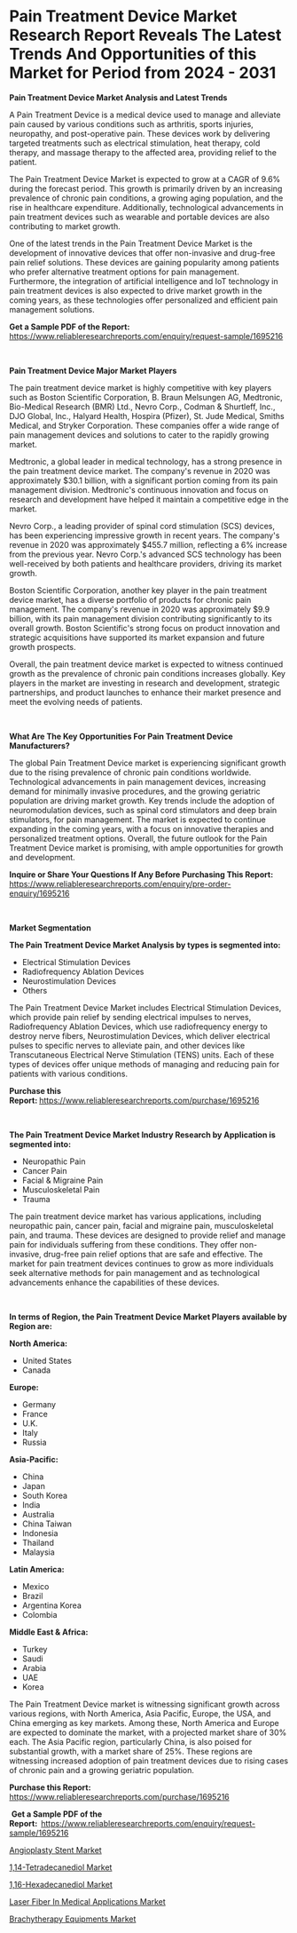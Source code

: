 <p><h1>Pain Treatment Device Market Research Report Reveals The Latest Trends And Opportunities of this Market for Period from 2024 - 2031</h1></p><p><strong>Pain Treatment Device Market Analysis and Latest Trends</strong></p>
<p><p>A Pain Treatment Device is a medical device used to manage and alleviate pain caused by various conditions such as arthritis, sports injuries, neuropathy, and post-operative pain. These devices work by delivering targeted treatments such as electrical stimulation, heat therapy, cold therapy, and massage therapy to the affected area, providing relief to the patient.</p><p>The Pain Treatment Device Market is expected to grow at a CAGR of 9.6% during the forecast period. This growth is primarily driven by an increasing prevalence of chronic pain conditions, a growing aging population, and the rise in healthcare expenditure. Additionally, technological advancements in pain treatment devices such as wearable and portable devices are also contributing to market growth.</p><p>One of the latest trends in the Pain Treatment Device Market is the development of innovative devices that offer non-invasive and drug-free pain relief solutions. These devices are gaining popularity among patients who prefer alternative treatment options for pain management. Furthermore, the integration of artificial intelligence and IoT technology in pain treatment devices is also expected to drive market growth in the coming years, as these technologies offer personalized and efficient pain management solutions.</p></p>
<p><strong>Get a Sample PDF of the Report:&nbsp;</strong> <a href="https://www.reliableresearchreports.com/enquiry/request-sample/1695216">https://www.reliableresearchreports.com/enquiry/request-sample/1695216</a></p>
<p>&nbsp;</p>
<p><strong>Pain Treatment Device Major Market Players</strong></p>
<p><p>The pain treatment device market is highly competitive with key players such as Boston Scientific Corporation, B. Braun Melsungen AG, Medtronic, Bio-Medical Research (BMR) Ltd., Nevro Corp., Codman & Shurtleff, Inc., DJO Global, Inc., Halyard Health, Hospira (Pfizer), St. Jude Medical, Smiths Medical, and Stryker Corporation. These companies offer a wide range of pain management devices and solutions to cater to the rapidly growing market.</p><p>Medtronic, a global leader in medical technology, has a strong presence in the pain treatment device market. The company's revenue in 2020 was approximately $30.1 billion, with a significant portion coming from its pain management division. Medtronic's continuous innovation and focus on research and development have helped it maintain a competitive edge in the market.</p><p>Nevro Corp., a leading provider of spinal cord stimulation (SCS) devices, has been experiencing impressive growth in recent years. The company's revenue in 2020 was approximately $455.7 million, reflecting a 6% increase from the previous year. Nevro Corp.'s advanced SCS technology has been well-received by both patients and healthcare providers, driving its market growth.</p><p>Boston Scientific Corporation, another key player in the pain treatment device market, has a diverse portfolio of products for chronic pain management. The company's revenue in 2020 was approximately $9.9 billion, with its pain management division contributing significantly to its overall growth. Boston Scientific's strong focus on product innovation and strategic acquisitions have supported its market expansion and future growth prospects.</p><p>Overall, the pain treatment device market is expected to witness continued growth as the prevalence of chronic pain conditions increases globally. Key players in the market are investing in research and development, strategic partnerships, and product launches to enhance their market presence and meet the evolving needs of patients.</p></p>
<p>&nbsp;</p>
<p><strong>What Are The Key Opportunities For Pain Treatment Device Manufacturers?</strong></p>
<p><p>The global Pain Treatment Device market is experiencing significant growth due to the rising prevalence of chronic pain conditions worldwide. Technological advancements in pain management devices, increasing demand for minimally invasive procedures, and the growing geriatric population are driving market growth. Key trends include the adoption of neuromodulation devices, such as spinal cord stimulators and deep brain stimulators, for pain management. The market is expected to continue expanding in the coming years, with a focus on innovative therapies and personalized treatment options. Overall, the future outlook for the Pain Treatment Device market is promising, with ample opportunities for growth and development.</p></p>
<p><strong>Inquire or Share Your Questions If Any Before Purchasing This Report:</strong> <a href="https://www.reliableresearchreports.com/enquiry/pre-order-enquiry/1695216">https://www.reliableresearchreports.com/enquiry/pre-order-enquiry/1695216</a></p>
<p>&nbsp;</p>
<p><strong>Market Segmentation</strong></p>
<p><strong>The Pain Treatment Device Market Analysis by types is segmented into:</strong></p>
<p><ul><li>Electrical Stimulation Devices</li><li>Radiofrequency Ablation Devices</li><li>Neurostimulation Devices</li><li>Others</li></ul></p>
<p><p>The Pain Treatment Device Market includes Electrical Stimulation Devices, which provide pain relief by sending electrical impulses to nerves, Radiofrequency Ablation Devices, which use radiofrequency energy to destroy nerve fibers, Neurostimulation Devices, which deliver electrical pulses to specific nerves to alleviate pain, and other devices like Transcutaneous Electrical Nerve Stimulation (TENS) units. Each of these types of devices offer unique methods of managing and reducing pain for patients with various conditions.</p></p>
<p><strong>Purchase this Report:&nbsp;</strong><a href="https://www.reliableresearchreports.com/purchase/1695216">https://www.reliableresearchreports.com/purchase/1695216</a></p>
<p>&nbsp;</p>
<p><strong>The Pain Treatment Device Market Industry Research by Application is segmented into:</strong></p>
<p><ul><li>Neuropathic Pain</li><li>Cancer Pain</li><li>Facial & Migraine Pain</li><li>Musculoskeletal Pain</li><li>Trauma</li></ul></p>
<p><p>The pain treatment device market has various applications, including neuropathic pain, cancer pain, facial and migraine pain, musculoskeletal pain, and trauma. These devices are designed to provide relief and manage pain for individuals suffering from these conditions. They offer non-invasive, drug-free pain relief options that are safe and effective. The market for pain treatment devices continues to grow as more individuals seek alternative methods for pain management and as technological advancements enhance the capabilities of these devices.</p></p>
<p>&nbsp;</p>
<p><strong>In terms of Region, the Pain Treatment Device Market Players available by Region are:</strong></p>
<p>
    <p> <strong> North America: </strong>
        <ul>
            <li>United States</li>
            <li>Canada</li>
        </ul>
        </p> 
    <p> <strong> Europe: </strong>
        <ul>
            <li>Germany</li>
            <li>France</li>
            <li>U.K.</li>
            <li>Italy</li>
            <li>Russia</li>
        </ul>
        </p> 
    <p> <strong> Asia-Pacific: </strong>
        <ul>
            <li>China</li>
            <li>Japan</li>
            <li>South Korea</li>
            <li>India</li>
            <li>Australia</li>
            <li>China Taiwan</li>
            <li>Indonesia</li>
            <li>Thailand</li>
            <li>Malaysia</li>
        </ul>
        </p> 
    <p> <strong> Latin America: </strong>
        <ul>
            <li>Mexico</li>
            <li>Brazil</li>
            <li>Argentina Korea</li>
            <li>Colombia</li>
        </ul>
        </p> 
    <p> <strong> Middle East & Africa: </strong>
        <ul>
            <li>Turkey</li>
            <li>Saudi</li>
            <li>Arabia</li>
            <li>UAE</li>
            <li>Korea</li>
        </ul>
    </p>
    </p>
<p><p>The Pain Treatment Device market is witnessing significant growth across various regions, with North America, Asia Pacific, Europe, the USA, and China emerging as key markets. Among these, North America and Europe are expected to dominate the market, with a projected market share of 30% each. The Asia Pacific region, particularly China, is also poised for substantial growth, with a market share of 25%. These regions are witnessing increased adoption of pain treatment devices due to rising cases of chronic pain and a growing geriatric population.</p></p>
<p><strong>Purchase this Report: </strong><a href="https://www.reliableresearchreports.com/purchase/1695216">https://www.reliableresearchreports.com/purchase/1695216</a></p>
<p>&nbsp;<strong>Get a Sample PDF of the Report:&nbsp;&nbsp;</strong><a href="https://www.reliableresearchreports.com/enquiry/request-sample/1695216">https://www.reliableresearchreports.com/enquiry/request-sample/1695216</a></p>
<p><strong></strong></p>
<p><p><a href="https://github.com/angelajermaine/Market-Research-Report-List-2/blob/main/angioplasty-stent-market.md">Angioplasty Stent Market</a></p><p><a href="https://issuu.com/reportprime-2/docs/114-tetradecanediol-market-size-2030.pptx">1,14-Tetradecanediol Market</a></p><p><a href="https://issuu.com/reportprime-2/docs/116-hexadecanediol-market-size-2030.pptx">1,16-Hexadecanediol Market</a></p><p><a href="https://github.com/provorikovar/Market-Research-Report-List-3/blob/main/laser-fiber-in-medical-applications-market.md">Laser Fiber In Medical Applications Market</a></p><p><a href="https://github.com/CliffMedina6/Market-Research-Report-List-3/blob/main/brachytherapy-equipments-market.md">Brachytherapy Equipments Market</a></p></p>